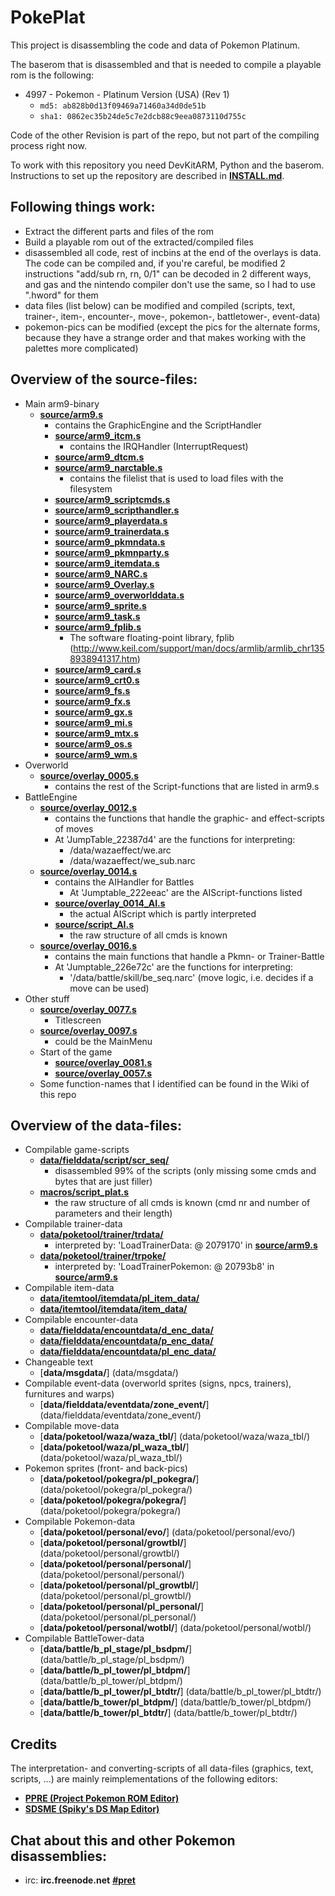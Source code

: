 # PokePlat

This project is disassembling the code and data of Pokemon Platinum.

The baserom that is disassembled and that is needed to compile a playable rom is the following:

* 4997 - Pokemon - Platinum Version (USA) (Rev 1)
  * `md5: ab828b0d13f09469a71460a34d0de51b`
  * `sha1: 0862ec35b24de5c7e2dcb88c9eea0873110d755c`

Code of the other Revision is part of the repo, but not part of the compiling process right now.

To work with this repository you need DevKitARM, Python and the baserom.
Instructions to set up the repository are described in [**INSTALL.md**](INSTALL.md).

## Following things work:
* Extract the different parts and files of the rom
* Build a playable rom out of the extracted/compiled files
* disassembled all code, rest of incbins at the end of the overlays is data. The code can be compiled and, if you're careful, be modified
  2 instructions "add/sub rn, rn, 0/1" can be decoded in 2 different ways, and gas and the nintendo compiler don't use the same, so I had to use ".hword" for them
* data files (list below) can be modified and compiled (scripts, text, trainer-, item-, encounter-, move-, pokemon-, battletower-, event-data)
* pokemon-pics can be modified (except the pics for the alternate forms, because they have a strange order and that makes working with the palettes more complicated)

## Overview of the source-files:
* Main arm9-binary
  * [**source/arm9.s**](source/arm9.s)
    * contains the GraphicEngine and the ScriptHandler
    * [**source/arm9_itcm.s**](source/arm9_itcm.s)
      * contains the IRQHandler (InterruptRequest)
    * [**source/arm9_dtcm.s**](source/arm9_dtcm.s)
    * [**source/arm9_narctable.s**](source/arm9_narctable.s)
      * contains the filelist that is used to load files with the filesystem
    * [**source/arm9_scriptcmds.s**](source/arm9_scriptcmds.s)
    * [**source/arm9_scripthandler.s**](source/arm9_scripthandler.s)
    * [**source/arm9_playerdata.s**](source/arm9_playerdata.s)
    * [**source/arm9_trainerdata.s**](source/arm9_trainerdata.s)
    * [**source/arm9_pkmndata.s**](source/arm9_pkmndata.s)
    * [**source/arm9_pkmnparty.s**](source/arm9_pkmnparty.s)
    * [**source/arm9_itemdata.s**](source/arm9_itemdata.s)
    * [**source/arm9_NARC.s**](source/arm9_NARC.s)
    * [**source/arm9_Overlay.s**](source/arm9_Overlay.s)
    * [**source/arm9_overworlddata.s**](source/arm9_overworlddata.s)
    * [**source/arm9_sprite.s**](source/arm9_sprite.s)
    * [**source/arm9_task.s**](source/arm9_task.s)
    * [**source/arm9_fplib.s**](source/arm9_fplib.s)
      * The software floating-point library, fplib (http://www.keil.com/support/man/docs/armlib/armlib_chr1358938941317.htm)
    * [**source/arm9_card.s**](source/arm9_card.s)
    * [**source/arm9_crt0.s**](source/arm9_crt0.s)
    * [**source/arm9_fs.s**](source/arm9_fs.s)
    * [**source/arm9_fx.s**](source/arm9_fx.s)
    * [**source/arm9_gx.s**](source/arm9_gx.s)
    * [**source/arm9_mi.s**](source/arm9_mi.s)
    * [**source/arm9_mtx.s**](source/arm9_mtx.s)
    * [**source/arm9_os.s**](source/arm9_os.s)
    * [**source/arm9_wm.s**](source/arm9_wm.s)
* Overworld
  * [**source/overlay_0005.s**](source/overlay_0005.s)
    * contains the rest of the Script-functions that are listed in arm9.s
* BattleEngine
  * [**source/overlay_0012.s**](source/overlay_0012.s)
    * contains the functions that handle the graphic- and effect-scripts of moves
    * At 'JumpTable_22387d4' are the functions for interpreting:
      * /data/wazaeffect/we.arc
      * /data/wazaeffect/we_sub.narc
  * [**source/overlay_0014.s**](source/overlay_0014.s)
    * contains the AIHandler for Battles
      * At 'Jumptable_222eeac' are the AIScript-functions listed
    * [**source/overlay_0014_AI.s**](source/overlay_0014_AI.s)
      * the actual AIScript which is partly interpreted
    * [**source/script_AI.s**](source/script_AI.s)
      * the raw structure of all cmds is known
  * [**source/overlay_0016.s**](source/overlay_0016.s)
    * contains the main functions that handle a Pkmn- or Trainer-Battle
    * At 'Jumptable_226e72c' are the functions for interpreting:
      * '/data/battle/skill/be_seq.narc' (move logic, i.e. decides if a move can be used)
* Other stuff
  * [**source/overlay_0077.s**](source/overlay_0077.s)
    * Titlescreen
  * [**source/overlay_0097.s**](source/overlay_0097.s)
    * could be the MainMenu
  * Start of the game
    * [**source/overlay_0081.s**](source/overlay_0081.s)
    * [**source/overlay_0057.s**](source/overlay_0057.s)
  * Some function-names that I identified can be found in the Wiki of this repo
  
## Overview of the data-files:
* Compilable game-scripts
  * [**data/fielddata/script/scr_seq/**](data/fielddata/script/scr_seq/)
    * disassembled 99% of the scripts (only missing some cmds and bytes that are just filler)
  * [**macros/script_plat.s**](macros/script_plat.s)
    * the raw structure of all cmds is known (cmd nr and number of parameters and their length)
* Compilable trainer-data
  * [**data/poketool/trainer/trdata/**](data/poketool/trainer/trdata/)
    * interpreted by: 'LoadTrainerData: @ 2079170' in [**source/arm9.s**](source/arm9.s)
  * [**data/poketool/trainer/trpoke/**](data/poketool/trainer/trpoke/)
    * interpreted by: 'LoadTrainerPokemon: @ 20793b8' in [**source/arm9.s**](source/arm9.s)
* Compilable item-data
  * [**data/itemtool/itemdata/pl_item_data/**](data/itemtool/itemdata/pl_item_data/)
  * [**data/itemtool/itemdata/item_data/**](data/itemtool/itemdata/item_data/)
* Compilable encounter-data
  * [**data/fielddata/encountdata/d_enc_data/**](data/fielddata/encountdata/d_enc_data/)
  * [**data/fielddata/encountdata/p_enc_data/**](data/fielddata/encountdata/p_enc_data/)
  * [**data/fielddata/encountdata/pl_enc_data/**](data/fielddata/encountdata/pl_enc_data/)
* Changeable text
  * [**data/msgdata/**] (data/msgdata/)
* Compilable event-data (overworld sprites (signs, npcs, trainers), furnitures and warps)
  * [**data/fielddata/eventdata/zone_event/**] (data/fielddata/eventdata/zone_event/)
* Compilable move-data
  * [**data/poketool/waza/waza_tbl/**] (data/poketool/waza/waza_tbl/)
  * [**data/poketool/waza/pl_waza_tbl/**] (data/poketool/waza/pl_waza_tbl/)
* Pokemon sprites (front- and back-pics)
  * [**data/poketool/pokegra/pl_pokegra/**] (data/poketool/pokegra/pl_pokegra/)
  * [**data/poketool/pokegra/pokegra/**] (data/poketool/pokegra/pokegra/)
* Compilable Pokemon-data
  * [**data/poketool/personal/evo/**] (data/poketool/personal/evo/)
  * [**data/poketool/personal/growtbl/**] (data/poketool/personal/growtbl/)
  * [**data/poketool/personal/personal/**] (data/poketool/personal/personal/)
  * [**data/poketool/personal/pl_growtbl/**] (data/poketool/personal/pl_growtbl/)
  * [**data/poketool/personal/pl_personal/**] (data/poketool/personal/pl_personal/)
  * [**data/poketool/personal/wotbl/**] (data/poketool/personal/wotbl/)
* Compilable BattleTower-data
  * [**data/battle/b_pl_stage/pl_bsdpm/**] (data/battle/b_pl_stage/pl_bsdpm/)
  * [**data/battle/b_pl_tower/pl_btdpm/**] (data/battle/b_pl_tower/pl_btdpm/)
  * [**data/battle/b_pl_tower/pl_btdtr/**] (data/battle/b_pl_tower/pl_btdtr/)
  * [**data/battle/b_tower/pl_btdpm/**] (data/battle/b_tower/pl_btdpm/)
  * [**data/battle/b_tower/pl_btdtr/**] (data/battle/b_tower/pl_btdtr/)

## Credits
The interpretation- and converting-scripts of all data-files (graphics, text, scripts, ...) are mainly reimplementations of the following editors:
* [**PPRE (Project Pokemon ROM Editor)**][PPRE]
* [**SDSME (Spiky's DS Map Editor)**][SDSME]

## Chat about this and other Pokemon disassemblies:

* irc: **irc.freenode.net** [**#pret**][irc]

[PPRE]: https://github.com/projectpokemon/PPRE
[SDSME]: https://github.com/MarcRiera/SDSME
[irc]: https://kiwiirc.com/client/irc.freenode.net/?#pret